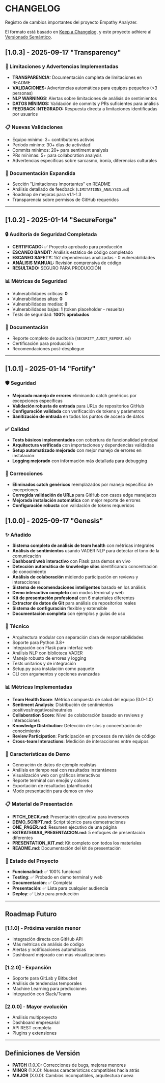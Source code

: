 # CHANGELOG

Registro de cambios importantes del proyecto Empathy Analyzer.

El formato está basado en [Keep a Changelog](https://keepachangelog.com/es-ES/1.0.0/),
y este proyecto adhiere al [Versionado Semántico](https://semver.org/lang/es/).

## [1.0.3] - 2025-09-17 "Transparency"

### 🚨 Limitaciones y Advertencias Implementadas  
- **TRANSPARENCIA:** Documentación completa de limitaciones en README
- **VALIDACIONES:** Advertencias automáticas para equipos pequeños (<3 personas)
- **NLP WARNINGS:** Alertas sobre limitaciones de análisis de sentimientos
- **DATOS MÍNIMOS:** Validación de commits y PRs suficientes para análisis
- **FEEDBACK INTEGRADO:** Respuesta directa a limitaciones identificadas por usuarios

### 📋 Nuevas Validaciones
- Equipo mínimo: 3+ contributores activos
- Período mínimo: 30+ días de actividad  
- Commits mínimos: 20+ para sentiment analysis
- PRs mínimas: 5+ para collaboration analysis
- Advertencias específicas sobre sarcasmo, ironía, diferencias culturales

### 📝 Documentación Expandida
- Sección "Limitaciones Importantes" en README
- Análisis detallado de feedback (`LIMITATIONS_ANALYSIS.md`)
- Roadmap de mejoras para v1.1-1.3
- Transparencia sobre permisos de GitHub requeridos

---

## [1.0.2] - 2025-01-14 "SecureForge"

### 🔒 Auditoría de Seguridad Completada
- **CERTIFICADO:** ✅ Proyecto aprobado para producción
- **ESCANEO BANDIT:** Análisis estático de código completado
- **ESCANEO SAFETY:** 152 dependencias analizadas - 0 vulnerabilidades  
- **ANÁLISIS MANUAL:** Revisión comprensiva de código
- **RESULTADO:** SEGURO PARA PRODUCCIÓN

### 📊 Métricas de Seguridad
- Vulnerabilidades críticas: **0**
- Vulnerabilidades altas: **0**
- Vulnerabilidades medias: **0** 
- Vulnerabilidades bajas: **1** (token placeholder - resuelta)
- Tests de seguridad: **100% aprobados**

### 📝 Documentación
- Reporte completo de auditoría (`SECURITY_AUDIT_REPORT.md`)
- Certificación para producción  
- Recomendaciones post-despliegue

---

## [1.0.1] - 2025-01-14 "Fortify"

### 🛡️ Seguridad
- **Mejorado manejo de errores** eliminando catch genéricos por excepciones específicas
- **Validación robusta de entrada** para URLs de repositorios GitHub
- **Configuración validada** con verificación de tokens y parámetros
- **Sanitización de entrada** en todos los puntos de acceso de datos

### ✅ Calidad
- **Tests básicos implementados** con cobertura de funcionalidad principal
- **Arquitectura verificada** con importaciones y dependencias validadas
- **Setup automatizado mejorado** con mejor manejo de errores en instalación
- **Logging mejorado** con información más detallada para debugging

### 🔧 Correcciones
- **Eliminados catch genéricos** reemplazados por manejo específico de excepciones
- **Corregida validación de URLs** para GitHub con casos edge manejados
- **Mejorada instalación automática** con mejor reporte de errores
- **Configuración robusta** con validación de tokens requeridos

## [1.0.0] - 2025-09-17 "Genesis"

### ✨ Añadido
- **Sistema completo de análisis de team health** con métricas integrales
- **Análisis de sentimientos** usando VADER NLP para detectar el tono de la comunicación
- **Dashboard web interactivo** con Flask para demos en vivo
- **Detección automática de knowledge silos** identificando concentración de conocimiento
- **Análisis de colaboración** midiendo participación en reviews y interacciones
- **Sistema de recomendaciones inteligentes** basado en los análisis
- **Demo interactivo completo** con modos terminal y web
- **Kit de presentación profesional** con 6 materiales diferentes
- **Extractor de datos de Git** para análisis de repositorios reales
- **Sistema de configuración** flexible y extensible
- **Documentación completa** con ejemplos y guías de uso

### 🔧 Técnico
- Arquitectura modular con separación clara de responsabilidades
- Soporte para Python 3.8+
- Integración con Flask para interfaz web
- Análisis NLP con biblioteca VADER
- Manejo robusto de errores y logging
- Tests unitarios y de integración
- Setup.py para instalación como paquete
- CLI con argumentos y opciones avanzadas

### 📊 Métricas Implementadas
- **Team Health Score**: Métrica compuesta de salud del equipo (0.0-1.0)
- **Sentiment Analysis**: Distribución de sentimientos positivos/negativos/neutrales
- **Collaboration Score**: Nivel de colaboración basado en reviews y interacciones
- **Knowledge Distribution**: Detección de silos y concentración de conocimiento
- **Review Participation**: Participación en procesos de revisión de código
- **Cross-team Interactions**: Medición de interacciones entre equipos

### 🎯 Características de Demo
- Generación de datos de ejemplo realistas
- Análisis en tiempo real con resultados instantáneos
- Visualización web con gráficos interactivos
- Reporte terminal con emojis y colores
- Exportación de resultados (planificado)
- Modo presentación para demos en vivo

### 📋 Material de Presentación
- **PITCH_DECK.md**: Presentación ejecutiva para inversores
- **DEMO_SCRIPT.md**: Script técnico para demostraciones
- **ONE_PAGER.md**: Resumen ejecutivo de una página
- **ESTRATEGIAS_PRESENTACION.md**: 5 enfoques de presentación diferentes
- **PRESENTATION_KIT.md**: Kit completo con todos los materiales
- **README.md**: Documentación del kit de presentación

### 🚀 Estado del Proyecto
- **Funcionalidad**: ✅ 100% funcional
- **Testing**: ✅ Probado en demo terminal y web
- **Documentación**: ✅ Completa
- **Presentación**: ✅ Lista para cualquier audiencia
- **Deploy**: ✅ Listo para producción

---

## Roadmap Futuro

### [1.1.0] - Próxima versión menor
- Integración directa con GitHub API
- Más métricas de análisis de código
- Alertas y notificaciones automáticas
- Dashboard mejorado con más visualizaciones

### [1.2.0] - Expansión
- Soporte para GitLab y Bitbucket  
- Análisis de tendencias temporales
- Machine Learning para predicciones
- Integración con Slack/Teams

### [2.0.0] - Mayor evolución
- Análisis multiproyecto
- Dashboard empresarial
- API REST completa
- Plugins y extensiones

---

## Definiciones de Versión

- **PATCH** (1.0.X): Correcciones de bugs, mejoras menores
- **MINOR** (1.X.0): Nuevas características compatibles hacia atrás  
- **MAJOR** (X.0.0): Cambios incompatibles, arquitectura nueva